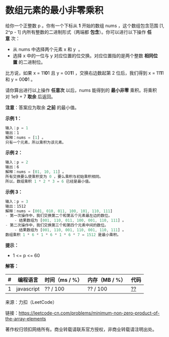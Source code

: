 # 数组元素的最小非零乘积

给你一个正整数 p 。你有一个下标从 **1** 开始的数组 nums ，这个数组包含范围 [1, 2^p - 1] 内所有整数的二进制形式（两端都 **包含**）。你可以进行以下操作 **任意** 次：

- 从 nums 中选择两个元素 x 和 y  。
- 选择 x 中的一位与 y 对应位置的位交换。对应位置指的是两个整数 **相同位置** 的二进制位。

比方说，如果 x = 11**0**1 且 y = 00**1**1 ，交换右边数起第 2 位后，我们得到 x = 11**1**1 和 y = 00**0**1 。

请你算出进行以上操作 **任意次** 以后，nums 能得到的 **最小非零** 乘积。将乘积对 1e9 + 7 **取余** 后返回。

**注意**：答案应为取余 **之前** 的最小值。

**示例 1：**

``` javascript
输入：p = 1
输出：1
解释：nums = [1] 。
只有一个元素，所以乘积为该元素。
```

**示例 2：**

``` javascript
输入：p = 2
输出：6
解释：nums = [01, 10, 11] 。
所有交换要么使乘积变为 0 ，要么乘积与初始乘积相同。
所以，数组乘积 1 * 2 * 3 = 6 已经是最小值。
```

**示例 3：**

``` javascript
输入：p = 3
输出：1512
解释：nums = [001, 010, 011, 100, 101, 110, 111]
- 第一次操作中，我们交换第二个和第五个元素最左边的数位。
    - 结果数组为 [001, 110, 011, 100, 001, 110, 111] 。
- 第二次操作中，我们交换第三个和第四个元素中间的数位。
    - 结果数组为 [001, 110, 001, 110, 001, 110, 111] 。
数组乘积 1 * 6 * 1 * 6 * 1 * 6 * 7 = 1512 是最小乘积。
```

**提示：**

- 1 <= p <= 60

**解答：**

**#**|**编程语言**|**时间（ms / %）**|**内存（MB / %）**|**代码**
--|--|--|--|--
1|javascript|?? / 100|?? / 100|[??](./javascript/ac_v1.js)

来源：力扣（LeetCode）

链接：https://leetcode-cn.com/problems/minimum-non-zero-product-of-the-array-elements

著作权归领扣网络所有。商业转载请联系官方授权，非商业转载请注明出处。
